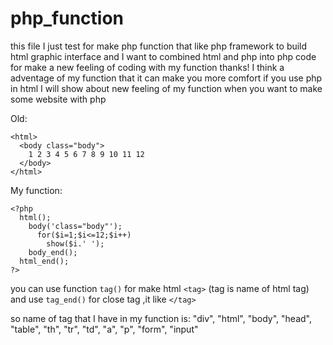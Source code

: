 # php_function
this file I just test for make php function that like php framework to build html graphic interface
and I want to combined html and php into php code for make a new feeling of coding with my function thanks!
I think a adventage of my function that it can make you more comfort if you use php in html
I will show about new feeling of my function when you want to make some website with php

Old:
```
<html>
  <body class="body">
    1 2 3 4 5 6 7 8 9 10 11 12
  </body>
</html>
```

My function:
```
<?php
  html();
    body('class="body"');
      for($i=1;$i<=12;$i++)
        show($i.' ');
    body_end();
  html_end();
?>
```
you can use function ```tag()``` for make html ```<tag>``` (tag is name of html tag)
and use ```tag_end()``` for close tag ,it like ```</tag>```

so name of tag that I have in my function is:
"div",
"html",
"body",
"head",
"table",
"th",
"tr",
"td",
"a",
"p",
"form",
"input"
